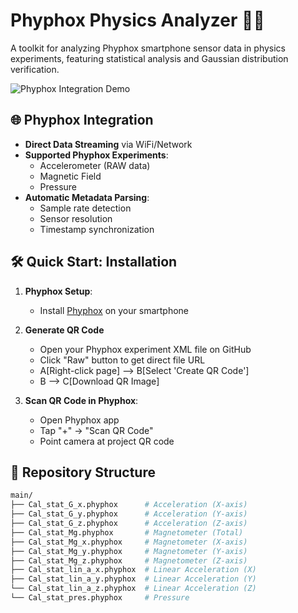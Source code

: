 # Phyphox Physics Analyzer 📱🔬

A  toolkit for analyzing Phyphox smartphone sensor data in physics experiments, featuring statistical analysis and Gaussian distribution verification.

![Phyphox Integration Demo](screenshots/phyphox_connection.gif) 

## 🌐 Phyphox Integration
- **Direct Data Streaming** via WiFi/Network
- **Supported Phyphox Experiments**:
  - Accelerometer (RAW data)
  - Magnetic Field
  - Pressure
- **Automatic Metadata Parsing**:
  - Sample rate detection
  - Sensor resolution
  - Timestamp synchronization

## 🛠️ Quick Start: Installation

1. **Phyphox Setup**:
   - Install [Phyphox](https://phyphox.org/) on your smartphone
     
2. **Generate QR Code**
   - Open your Phyphox experiment XML file on GitHub
   -  Click "Raw" button to get direct file URL
   - A[Right-click page] --> B[Select 'Create QR Code']
   - B --> C[Download QR Image]
2. **Scan QR Code in Phyphox**:
   - Open Phyphox app
   - Tap "+" → "Scan QR Code"
   - Point camera at project QR code

## 📂 Repository Structure

```bash
main/
├── Cal_stat_G_x.phyphox      # Acceleration (X-axis)
├── Cal_stat_G_y.phyphox      # Acceleration (Y-axis)
├── Cal_stat_G_z.phyphox      # Acceleration (Z-axis)
├── Cal_stat_Mg.phyphox       # Magnetometer (Total)
├── Cal_stat_Mg_x.phyphox     # Magnetometer (X-axis)
├── Cal_stat_Mg_y.phyphox     # Magnetometer (Y-axis)
├── Cal_stat_Mg_z.phyphox     # Magnetometer (Z-axis)
├── Cal_stat_lin_a_x.phyphox  # Linear Acceleration (X)
├── Cal_stat_lin_a_y.phyphox  # Linear Acceleration (Y)
└── Cal_stat_lin_a_z.phyphox  # Linear Acceleration (Z)
└── Cal_stat_pres.phyphox     # Pressure
